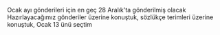 Ocak ayı gönderileri için en geç 28 Aralık'ta gönderilmiş olacak
Hazırlayacağımız gönderiler üzerine konuştuk, sözlükçe terimleri üzerine konuştuk, Ocak 13 ünü seçtim